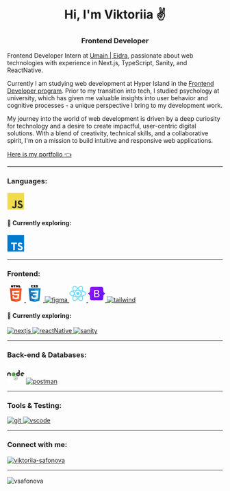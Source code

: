 <h1 align="center">Hi, I'm Viktoriia ✌️</h1>
<h3 align="center">Frontend Developer</h3>
<p>
 Frontend Developer Intern at <a href="https://www.umain.com/">Umain | Eidra</a>, passionate about web technologies with experience in Next.js, TypeScript, Sanity, and ReactNative. 
 
 Currently I am studying web development at Hyper Island in the <a href="https://hyperisland.com/en/programs/diploma-programs/frontend-developer">Frontend Developer program</a>.
 Prior to my transition into tech, I studied psychology at university, which has given me valuable insights into user behavior and cognitive processes - a unique perspective I bring to  my development work.
 
 My journey into the world of web development is driven by a deep curiosity for technology and a desire to create impactful, user-centric digital solutions. With a blend of creativity,  technical skills, and a collaborative spirit, I'm on a mission to build intuitive and responsive web applications.
</p>

<a href= "https://vsafonova-portfolio.netlify.app/" target="_blank" rel="noreferrer" >Here is my portfolio 👈</a>
<hr>

<h3 align="left">Languages:</h3>
<div align="left">
  <a href="https://developer.mozilla.org/en-US/docs/Web/JavaScript" target="_blank" rel="noreferrer"> <img src="https://raw.githubusercontent.com/devicons/devicon/master/icons/javascript/javascript-original.svg" alt="javascript" width="40" height="40"/> </a> 
  <h4> 👀 Currently exploring:</h4>
  <a href="https://www.typescriptlang.org/" target="_blank" rel="noreferrer"> <img src="https://raw.githubusercontent.com/devicons/devicon/master/icons/typescript/typescript-original.svg" alt="typescript" width="40" height="40"/> </a>
</div>
<hr>

<h3 align="left">Frontend:</h3>
<div align="left">
  <a href="https://developer.mozilla.org/en-US/docs/Web/HTML" target="_blank" rel="noreferrer"> <img src="https://raw.githubusercontent.com/devicons/devicon/master/icons/html5/html5-original-wordmark.svg" alt="html5" width="40" height="40"/> </a> 
  <a href="https://developer.mozilla.org/en-US/docs/Web/CSS" target="_blank" rel="noreferrer"> <img src="https://raw.githubusercontent.com/devicons/devicon/master/icons/css3/css3-original-wordmark.svg" alt="css3" width="40" height="40"/> </a>
  <a href="https://www.figma.com" target="_blank" rel="noreferrer"> <img src="https://www.vectorlogo.zone/logos/figma/figma-icon.svg" alt="figma" width="40" height="40"/> </a>
   <a href="https://react.dev" target="_blank" rel="noreferrer"> <img src="https://raw.githubusercontent.com/devicons/devicon/master/icons/react/react-original.svg" alt="react" width="40" height="40"/> </a>
   <a href="https://getbootstrap.com" target="_blank" rel="noreferrer"> <img src="https://raw.githubusercontent.com/devicons/devicon/master/icons/bootstrap/bootstrap-original.svg" alt="bootstrap" width="40" height="40"/> </a>
  <a href="https://tailwindcss.com" target="_blank" rel="noreferrer"> <img src="https://www.vectorlogo.zone/logos/tailwindcss/tailwindcss-icon.svg" alt="tailwind" width="40" height="40"/> </a>
 <h4> 👀 Currently exploring:</h4>
 <a href="https://nextjs.org" target="_blank" rel="noreferrer"> <img src="https://www.vectorlogo.zone/logos/nextjs/nextjs-icon.svg" alt="nextjs" width="40" height="40"/> </a>
 <a href="https://reactnative.dev" target="_blank" rel="noreferrer"> <img src="https://upload.vectorlogo.zone/logos/reactnativedev/images/199b2976-954e-4e42-8d79-12a784e2cdf9.svg" alt="reactNative" width="40" height="40"/> </a>
 <a href="https://www.sanity.io" target="_blank" rel="noreferrer"> <img src="https://upload.wikimedia.org/wikipedia/commons/9/95/Sanity-square-logo.png" alt="sanity" width="40" height="40"/> </a>
</div>
<hr>

<h3 align="left">Back-end & Databases:</h3>
<div align="left">
  <a href="https://nodejs.org" target="_blank" rel="noreferrer"> <img src="https://raw.githubusercontent.com/devicons/devicon/master/icons/nodejs/nodejs-original-wordmark.svg" alt="nodejs" width="40" height="40"/></a> 
   <a href="https://postman.com" target="_blank" rel="noreferrer"> <img src="https://www.vectorlogo.zone/logos/getpostman/getpostman-icon.svg" alt="postman" width="40" height="40"/>   
 </a> 
</div>
<hr>

<h3 align="left">Tools & Testing:</h3>
<div align="left"> 
  <a href="https://git-scm.com/" target="_blank" rel="noreferrer"> <img src="https://www.vectorlogo.zone/logos/git-scm/git-scm-icon.svg" alt="git" width="40" height="40"/> </a> 
  <a href="https://code.visualstudio.com/" target="_blank" rel="noreferrer"> <img src="https://github.com/detain/svg-logos/blob/master/svg/v/visual-studio-code-1.svg" alt="vscode" width="40" height="40"/> </a> 
</div>
<hr>

<h3 align="left">Connect with me:</h3>
<div align="left">
<a href="https://www.linkedin.com/in/viktoriia-safonova-a399291a3/" target="_blank"><img align="center" src="https://raw.githubusercontent.com/rahuldkjain/github-profile-readme-generator/master/src/images/icons/Social/linked-in-alt.svg" alt="viktoriia-safonova" height="30" width="40" /></a>
</div>
<hr>
<div><img align="center" src="https://github-readme-stats.vercel.app/api/top-langs?username=vsafonova&show_icons=true&locale=en&layout=compact" alt="vsafonova" /></div>
